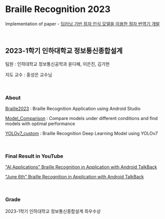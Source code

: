 # Braille Recognition 2023

Implementation of paper - [딥러닝 기반 점자 인식 모델을 이용한 점자 번역기 개발](https://drive.google.com/file/d/1uFlqMT7gCU8WJNpXl8Uf-0bpRRRPeiDc/view?usp=drive_link)

<br/>

## 2023-1학기 인하대학교 정보통신종합설계

팀원 : 인하대학교 정보통신공학과 윤다혜, 이은진, 김가현

지도 교수 : 홍성은 교수님

<br/>

### About

[Braille2023](https://github.com/ailleen1004/Braille_Recognition_2023/blob/main/Braille2023) : Braille Recognition Application using Android Studio

[Model_Comparison](https://github.com/ailleen1004/Braille_Recognition_2023/blob/main/Model_Comparison) : Compare models under different conditions and find models with optimal performance

[YOLOv7_custom](https://github.com/ailleen1004/Braille_Recognition_2023/blob/main/YOLOv7_custom) : Braille Recognition Deep Learning Model using YOLOv7

<br/>

### Final Result in YouTube

["AI Applications" Braille Recognition in Application with Android TalkBack](https://youtube.com/shorts/pqM6NC-Q7Zo?feature=share)

["June 6th" Braille Recognition in Application with Android TalkBack](https://youtube.com/shorts/IWUtWdu1-p0?feature=share)

<br/>

### Grade

2023-1학기 인하대학교 정보통신종합설계 최우수상
